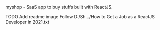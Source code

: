 myshop - SaaS app to buy stuffs built with ReactJS.


TODO
Add readme image
Follow D:/Sh.../How to Get a Job as a ReactJS Developer in 2021.txt

